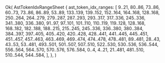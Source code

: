 Ok(
    AstTokenIdxRangeSheet {
        ast_token_idx_ranges: [
            9..21,
            80..86,
            73..86,
            60..73,
            73..86,
            86..89,
            53..89,
            133..139,
            139..152,
            152..164,
            164..168,
            128..168,
            250..264,
            264..279,
            279..287,
            287..293,
            293..317,
            317..336,
            245..336,
            341..380,
            336..380,
            91..97,
            97..101,
            101..110,
            110..119,
            119..128,
            128..168,
            168..182,
            182..188,
            188..215,
            215..245,
            245..336,
            336..380,
            380..384,
            384..397,
            397..405,
            405..420,
            420..428,
            428..441,
            441..445,
            445..451,
            451..457,
            457..463,
            463..469,
            469..474,
            474..478,
            478..481,
            89..481,
            28..43,
            43..53,
            53..481,
            493..501,
            501..507,
            507..510,
            522..530,
            530..536,
            536..544,
            556..564,
            564..570,
            570..576,
            576..584,
            0..4,
            4..21,
            21..481,
            481..510,
            510..544,
            544..584,
        ],
    },
)